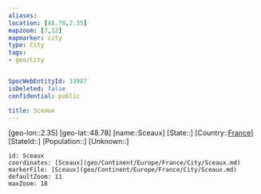 ```yaml
---
aliases: 
location: [48.78,2.35]
mapzoom: [7,12] 
mapmarker: city 
type: City
tags:
- geo/City


SpocWebEntityId: 33987
isDeleted: false
confidential: public

title: Sceaux
---
```

[geo-lon::2.35]
[geo-lat::48.78]
[name::Sceaux]
[State::]
[Country::[France](geo/Continent/Europe/France.md)]
[StateId::]
[Population::]
[Unknown::]


```leaflet
id: Sceaux
coordinates: [Sceaux](geo/Continent/Europe/France/City/Sceaux.md)
markerFile: [Sceaux](geo/Continent/Europe/France/City/Sceaux.md)
defaultZoom: 11 
maxZoom: 18
```


